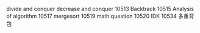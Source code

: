 divide and conquer
decrease and conquer
10513 Backtrack
10515 Analysis of algorithm
10517 mergesort
10519 math question
10520 IDK
10534 多重背包
